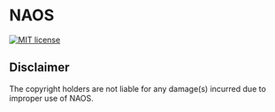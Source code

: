 NAOS
===

[![MIT license](http://img.shields.io/badge/license-MIT-brightgreen.svg)](http://opensource.org/licenses/MIT)

Disclaimer
------

The copyright holders are not liable for any damage(s) incurred due to improper use of NAOS.
